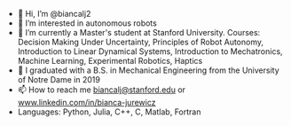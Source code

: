 - 👋 Hi, I’m @biancalj2
- 👀 I’m interested in autonomous robots
- 🌱 I’m currently a Master's student at Stanford University. Courses: Decision Making Under Uncertainty, Principles of Robot Autonomy, Introduction to Linear Dynamical Systems, Introduction to Mechatronics, Machine Learning, Experimental Robotics, Haptics
- 🌱 I graduated with a B.S. in Mechanical Engineering from the University of Notre Dame in 2019
- 📫 How to reach me biancalj@stanford.edu or www.linkedin.com/in/bianca-jurewicz
- Languages: Python, Julia, C++, C, Matlab, Fortran

<!---
biancalj2/biancalj2 is a ✨ special ✨ repository because its `README.md` (this file) appears on your GitHub profile.
You can click the Preview link to take a look at your changes.
--->
